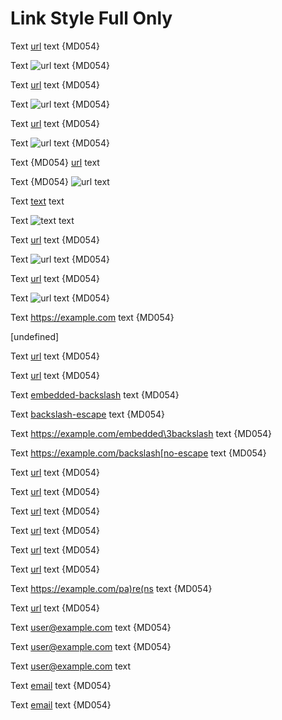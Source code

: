 # Link Style Full Only

Text [url](https://example.com) text {MD054}

Text ![url](https://example.com) text {MD054}

Text [url](<https://example.com>) text {MD054}

Text ![url](<https://example.com>) text {MD054}

Text [url](https://example.com "title") text {MD054}

Text ![url](https://example.com "title") text {MD054}

Text {MD054} [url](https://example.com
"title") text

Text {MD054} ![url](https://example.com
"title") text

Text [text][url] text

Text ![text][url] text

Text [url][] text {MD054}

Text ![url][] text {MD054}

Text [url] text {MD054}

Text ![url] text {MD054}

Text <https://example.com> text {MD054}

[url]: https://example.com "title"

[undefined]

Text [url](https://example.com/embedded\3backslash) text {MD054}

Text [url](https://example.com/backslash\[escape) text {MD054}

Text [embedded-backslash] text {MD054}

Text [backslash-escape] text {MD054}

Text <https://example.com/embedded\3backslash> text {MD054}

Text <https://example.com/backslash[no-escape> text {MD054}

[embedded-backslash]: https://example.com/embedded\3backslash

[backslash-escape]: https://example.com/backslash\[escape

Text [url](<https://example.com/embedded space>) text {MD054}

Text [url](<https://example.com/embedded)paren>) text {MD054}

Text [url](https://example.com/\(parens\)) text {MD054}

Text [url](https://example.com/pa(re(ns))) text {MD054}

Text [url](relative/path) text {MD054}

Text [url](#fragment) text {MD054}

Text <https://example.com/pa)re(ns> text {MD054}

Text [url](https://example.com/an>g<le>) text {MD054}

Text <user@example.com> text {MD054}

Text [user@example.com](user@example.com) text {MD054}

Text [user@example.com][email] text

Text [email][] text {MD054}

Text [email] text {MD054}

[email]: user@example.com

<!-- markdownlint-configure-file {
  "link-fragments": false,
  "link-image-style": {
    "autolink": false,
    "inline": false,
    "collapsed": false,
    "shortcut": false
  }
} -->
